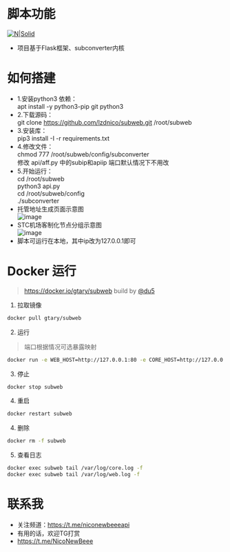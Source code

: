# 脚本功能

[![N|Solid](https://cldup.com/dTxpPi9lDf.thumb.png)](https://nodesource.com/products/nsolid)




  - 项目基于Flask框架、subconverter内核

 

# 如何搭建
  - 1.安装python3 依赖： <br/>
  apt install -y python3-pip  git python3 <br/>
  - 2.下载源码：<br/>
  git clone https://github.com/lzdnico/subweb.git /root/subweb<br/>
  - 3.安装库： <br/>
  pip3 install -I -r requirements.txt <br/>
  - 4.修改文件：<br/>
  chmod 777 /root/subweb/config/subconverter <br/>
  修改 api/aff.py  中的subip和apiip 端口默认情况下不用改<br/>
  - 5.开始运行：<br/>
    cd /root/subweb<br/>
    python3 api.py <br/>
    cd /root/subweb/config<br/>
    ./subconverter<br/>
  - 托管地址生成页面示意图<br/>
  ![image](https://github.com/lzdnico/subweb/blob/test/images/index.png) <br/>
  - STC机场客制化节点分组示意图<br/>
  ![image](https://github.com/lzdnico/SSRClash/blob/newapi/images/example.png) <br/>
  - 脚本可运行在本地，其中ip改为127.0.0.1即可 <br/> 

# Docker 运行
> https://docker.io/gtary/subweb build by [@du5](https://t.me/Gtary)

1. 拉取镜像
```bash
docker pull gtary/subweb
```
2. 运行 
> 端口根据情况可选暴露映射

```bash
docker run -e WEB_HOST=http://127.0.0.1:80 -e CORE_HOST=http://127.0.0.1:81 -p 81:10010 -p 80:10086 gtary/subweb
```
3. 停止
```bash
docker stop subweb
```
4. 重启
```bash
docker restart subweb
```
4. 删除
```bash
docker rm -f subweb
```
5. 查看日志
```bash
docker exec subweb tail /var/log/core.log -f
docker exec subweb tail /var/log/web.log -f
```

# 联系我
   - 关注频道：https://t.me/niconewbeeeapi
   - 有用的话，欢迎TG打赏
   - https://t.me/NicoNewBeee


[//]: # (These are reference links used in the body of this note and get stripped out when the markdown processor does its job. There is no need to format nicely because it shouldn't be seen. Thanks SO - http://stackoverflow.com/questions/4823468/store-comments-in-markdown-syntax)


   [dill]: <https://github.com/joemccann/dillinger>
   [git-repo-url]: <https://github.com/joemccann/dillinger.git>
   [john gruber]: <http://daringfireball.net>
   [df1]: <http://daringfireball.net/projects/markdown/>
   [markdown-it]: <https://github.com/markdown-it/markdown-it>
   [Ace Editor]: <http://ace.ajax.org>
   [node.js]: <http://nodejs.org>
   [Twitter Bootstrap]: <http://twitter.github.com/bootstrap/>
   [jQuery]: <http://jquery.com>
   [@tjholowaychuk]: <http://twitter.com/tjholowaychuk>
   [express]: <http://expressjs.com>
   [AngularJS]: <http://angularjs.org>
   [Gulp]: <http://gulpjs.com>

   [PlDb]: <https://github.com/joemccann/dillinger/tree/master/plugins/dropbox/README.md>
   [PlGh]: <https://github.com/joemccann/dillinger/tree/master/plugins/github/README.md>
   [PlGd]: <https://github.com/joemccann/dillinger/tree/master/plugins/googledrive/README.md>
   [PlOd]: <https://github.com/joemccann/dillinger/tree/master/plugins/onedrive/README.md>
   [PlMe]: <https://github.com/joemccann/dillinger/tree/master/plugins/medium/README.md>
   [PlGa]: <https://github.com/RahulHP/dillinger/blob/master/plugins/googleanalytics/README.md>

